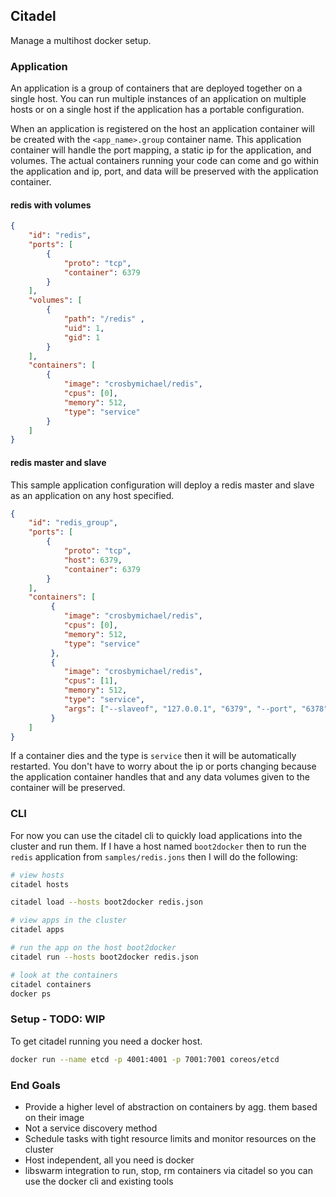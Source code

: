 ## Citadel
Manage a multihost docker setup.

### Application
An application is a group of containers that are deployed together on a single host.  You can run multiple instances of an application on multiple hosts or on a single host if the application has a portable configuration.  

When an application is registered on the host an application container will be created with the `<app_name>.group` container name.  This application container will handle the port mapping, a static ip for the application, and volumes.  The actual containers running your code can come and go within the application and ip, port, and data will be preserved with the application container.

#### redis with volumes
```json
{
    "id": "redis",
    "ports": [
        {
            "proto": "tcp",
            "container": 6379
        }
    ],
    "volumes": [
        {
            "path": "/redis" ,
            "uid": 1,
            "gid": 1
        }
    ],
    "containers": [
        {
            "image": "crosbymichael/redis",
            "cpus": [0],
            "memory": 512,
            "type": "service"
        }
    ]
}
```

#### redis master and slave
This sample application configuration will deploy a redis master and slave as an application on any host specified.
```json
{
    "id": "redis_group",
    "ports": [
        {
            "proto": "tcp",
            "host": 6379,
            "container": 6379
        }
    ],
    "containers": [
         {
            "image": "crosbymichael/redis",
            "cpus": [0],
            "memory": 512,
            "type": "service"
         },
         {
            "image": "crosbymichael/redis",
            "cpus": [1],
            "memory": 512,
            "type": "service",
            "args": ["--slaveof", "127.0.0.1", "6379", "--port", "6378"]
         }
    ]
}
```

If a container dies and the type is `service` then it will be automatically restarted.  You don't have to worry about the ip or ports changing because the application container handles that and any data volumes given to the container will be preserved.

### CLI
For now you can use the citadel cli to quickly load applications into the cluster and run them.  If I have a host named `boot2docker` then to run the `redis` application from `samples/redis.jons` then I will do the following:

```bash
# view hosts
citadel hosts 

citadel load --hosts boot2docker redis.json

# view apps in the cluster
citadel apps 

# run the app on the host boot2docker
citadel run --hosts boot2docker redis.json

# look at the containers
citadel containers 
docker ps 
```


### Setup - TODO: WIP
To get citadel running you need a docker host.

```bash
docker run --name etcd -p 4001:4001 -p 7001:7001 coreos/etcd
```

### End Goals
* Provide a higher level of abstraction on containers by agg. them based on their image
* Not a service discovery method
* Schedule tasks with tight resource limits and monitor resources on the cluster
* Host independent, all you need is docker
* libswarm integration to run, stop, rm containers via citadel so you can use the docker cli and existing tools
